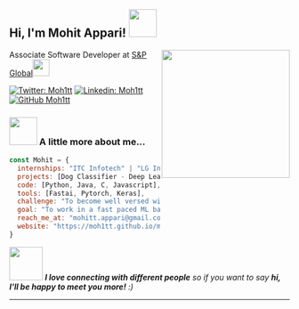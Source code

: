 <h2> Hi, I'm Mohit Appari! <img src="https://media.giphy.com/media/hvCT0TR3ZgI9V06mli/giphy.gif" width="50"></h2>
<img align='right' src="https://media.giphy.com/media/VZV471U1wUShjcsMlE/giphy.gif" width="230">
<p>Associate Software Developer at <a href="https://www.spglobal.com/en/">S&P Global</a><img src="https://media.giphy.com/media/WUlplcMpOCEmTGBtBW/giphy.gif" width="30"> 
</em></p>

[![Twitter: Moh1tt](https://img.shields.io/twitter/follow/Moh1tt?style=social)](https://twitter.com/moh1tt)
[![Linkedin: Moh1tt](https://img.shields.io/badge/-Moh1tt-blue?style=flat-square&logo=Linkedin&logoColor=white&link=https://www.linkedin.com/in/moh1tt/)](https://www.linkedin.com/in/moh1tt/)
[![GitHub Moh1tt](https://img.shields.io/github/followers/moh1tt?label=follow&style=social)](https://github.com/moh1tt)


### <img src="https://media.giphy.com/media/VgCDAzcKvsR6OM0uWg/giphy.gif" width="50"> A little more about me...  

```javascript
const Mohit = {
  internships: "ITC Infotech" | "LG India" | "S&P Global",
  projects: [Dog Classifier - Deep Learning, Stock Price Prediction And Visualization],
  code: [Python, Java, C, Javascript],
  tools: [Fastai, Pytorch, Keras],
  challenge: "To become well versed with Machine Learning and Deep Learning tools",
  goal: "To work in a fast paced ML based company",
  reach_me_at: "mohitt.appari@gmail.com"
  website: "https://moh1tt.github.io/mohit-portfolio/"
}
```

<img src="https://media.giphy.com/media/LnQjpWaON8nhr21vNW/giphy.gif" width="60"> <em><b>I love connecting with different people</b> so if you want to say <b>hi, I'll be happy to meet you more!</b> :)</em>

---
